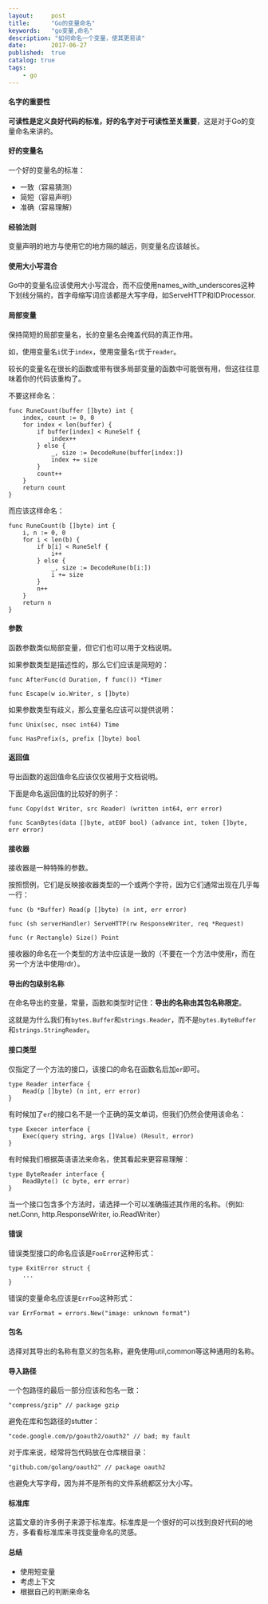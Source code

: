 ```yaml
---
layout:     post
title:      "Go的变量命名"
keywords:   "go变量,命名" 
description: "如何命名一个变量，使其更易读"
date:       2017-06-27
published:  true 
catalog: true
tags:
    - go 
---
```


#### 名字的重要性
**可读性是定义良好代码的标准，好的名字对于可读性至关重要**，这是对于Go的变量命名来讲的。

#### 好的变量名
一个好的变量名的标准：
* 一致（容易猜测）
* 简短（容易声明）
* 准确（容易理解）

#### 经验法则
变量声明的地方与使用它的地方隔的越远，则变量名应该越长。

#### 使用大小写混合
Go中的变量名应该使用大小写混合，而不应使用names_with_underscores这种下划线分隔的，首字母缩写词应该都是大写字母，如ServeHTTP和IDProcessor.

#### 局部变量
保持简短的局部变量名，长的变量名会掩盖代码的真正作用。

如，使用变量名`i`优于`index`，使用变量名`r`优于`reader`。

较长的变量名在很长的函数或带有很多局部变量的函数中可能很有用，但这往往意味着你的代码该重构了。

不要这样命名：
```
func RuneCount(buffer []byte) int {
    index, count := 0, 0
    for index < len(buffer) {
        if buffer[index] < RuneSelf {
            index++
        } else {
            _, size := DecodeRune(buffer[index:])
            index += size
        }
        count++
    }
    return count
}
```

而应该这样命名：
```
func RuneCount(b []byte) int {
    i, n := 0, 0
    for i < len(b) {
        if b[i] < RuneSelf {
            i++
        } else {
            _, size := DecodeRune(b[i:])
            i += size
        }
        n++
    }
    return n
}
```

#### 参数
函数参数类似局部变量，但它们也可以用于文档说明。

如果参数类型是描述性的，那么它们应该是简短的：
```
func AfterFunc(d Duration, f func()) *Timer

func Escape(w io.Writer, s []byte)
```

如果参数类型有歧义，那么变量名应该可以提供说明：
```
func Unix(sec, nsec int64) Time

func HasPrefix(s, prefix []byte) bool
```

#### 返回值
导出函数的返回值命名应该仅仅被用于文档说明。

下面是命名返回值的比较好的例子：
```
func Copy(dst Writer, src Reader) (written int64, err error)

func ScanBytes(data []byte, atEOF bool) (advance int, token []byte, err error)
```

#### 接收器
接收器是一种特殊的参数。

按照惯例，它们是反映接收器类型的一个或两个字符，因为它们通常出现在几乎每一行：
```
func (b *Buffer) Read(p []byte) (n int, err error)

func (sh serverHandler) ServeHTTP(rw ResponseWriter, req *Request)

func (r Rectangle) Size() Point
```

接收器的命名在一个类型的方法中应该是一致的（不要在一个方法中使用r，而在另一个方法中使用rdr）。

#### 导出的包级别名称
在命名导出的变量，常量，函数和类型时记住：**导出的名称由其包名称限定**。

这就是为什么我们有`bytes.Buffer`和`strings.Reader`，而不是`bytes.ByteBuffer`和`strings.StringReader`。

#### 接口类型
仅指定了一个方法的接口，该接口的命名在函数名后加`er`即可。
```
type Reader interface {
    Read(p []byte) (n int, err error)
}
```

有时候加了`er`的接口名不是一个正确的英文单词，但我们仍然会使用该命名：
```
type Execer interface {
    Exec(query string, args []Value) (Result, error)
}
```

有时候我们根据英语语法来命名，使其看起来更容易理解：
```
type ByteReader interface {
    ReadByte() (c byte, err error)
}
```

当一个接口包含多个方法时，请选择一个可以准确描述其作用的名称。（例如: net.Conn, http.ResponseWriter, io.ReadWriter）

#### 错误
错误类型接口的命名应该是`FooError`这种形式：
```
type ExitError struct {
    ...
}
```

错误的变量命名应该是`ErrFoo`这种形式：
```
var ErrFormat = errors.New("image: unknown format")
```

#### 包名
选择对其导出的名称有意义的包名称，避免使用util,common等这种通用的名称。

#### 导入路径
一个包路径的最后一部分应该和包名一致：
```
"compress/gzip" // package gzip
```

避免在库和包路径的stutter：
```
"code.google.com/p/goauth2/oauth2" // bad; my fault
```

对于库来说，经常将包代码放在仓库根目录：
```
"github.com/golang/oauth2" // package oauth2
```

也避免大写字母，因为并不是所有的文件系统都区分大小写。

#### 标准库
这篇文章的许多例子来源于标准库。标准库是一个很好的可以找到良好代码的地方，多看看标准库来寻找变量命名的灵感。

#### 总结
* 使用短变量
* 考虑上下文
* 根据自己的判断来命名
